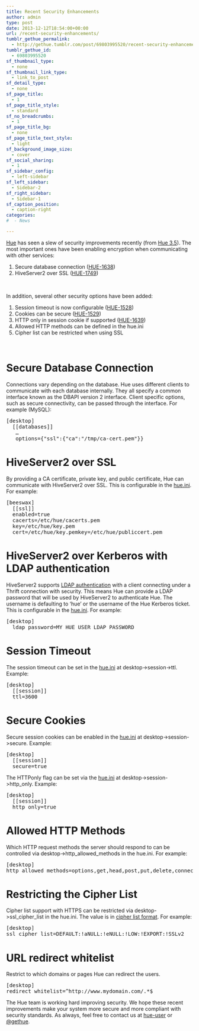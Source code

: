 ```yaml
---
title: Recent Security Enhancements
author: admin
type: post
date: 2013-12-12T18:54:00+00:00
url: /recent-security-enhancements/
tumblr_gethue_permalink:
  - http://gethue.tumblr.com/post/69803995520/recent-security-enhancements
tumblr_gethue_id:
  - 69803995520
sf_thumbnail_type:
  - none
sf_thumbnail_link_type:
  - link_to_post
sf_detail_type:
  - none
sf_page_title:
  - 1
sf_page_title_style:
  - standard
sf_no_breadcrumbs:
  - 1
sf_page_title_bg:
  - none
sf_page_title_text_style:
  - light
sf_background_image_size:
  - cover
sf_social_sharing:
  - 1
sf_sidebar_config:
  - left-sidebar
sf_left_sidebar:
  - Sidebar-2
sf_right_sidebar:
  - Sidebar-1
sf_caption_position:
  - caption-right
categories:
#  - News

---
```

<p id="docs-internal-guid-4e51c4c8-e826-f763-73a0-2427956de77d">
  <a href="http://gethue.com">Hue</a> has seen a slew of security improvements recently (from <a href="http://gethue.tumblr.com/post/69115755563/hue-3-5-and-its-redesign-are-out">Hue 3.5</a>). The most important ones have been enabling encryption when communicating with other services:
</p>

  1. <span>Secure database connection (</span>[<span>HUE-1638</span>][1]<span>)</span>
  2. <span>HiveServer2 over SSL (</span>[<span>HUE-1749</span>][2]<span>)</span>

&nbsp;

<span>In addition, several other security options have been added:</span>

  1. <span>Session timeout is now configurable (</span>[<span>HUE-1528</span>][3]<span>)</span>
  2. <span>Cookies can be secure (</span>[<span>HUE-1529</span>][4]<span>)</span>
  3. <span>HTTP only in session cookie if supported (</span>[<span>HUE-1639</span>][5]<span>)</span>
  4. <span>Allowed HTTP methods can be defined in the hue.ini</span>
  5. <span>Cipher list can be restricted when using SSL</span>

&nbsp;

# <span>Secure Database Connection</span>

<span>Connections vary depending on the database. Hue uses different clients to communicate with each database internally. They all specify a common interface known as the DBAPI version 2 interface. Client specific options, such as secure connectivity, can be passed through the interface. For example (MySQL):</span>

<pre>[desktop]
  [[databases]]
   …
   options={"ssl":{"ca":"/tmp/ca-cert.pem"}}</pre>

# <span>HiveServer2 over SSL</span>

<span>By providing a CA certificate, private key, and public certificate, Hue can communicate with HiveServer2 over SSL. This is configurable in the </span>[<span>hue.ini</span>][6]<span>. For example:</span>

<pre>[beeswax]
  [[ssl]]
  enabled=true
  cacerts=/etc/hue/cacerts.pem
  key=/etc/hue/key.pem
  cert=/etc/hue/key.pemkey=/etc/hue/publiccert.pem</pre>

# HiveServer2 over Kerberos with LDAP authentication

HiveServer2 supports [LDAP authentication][7] with a client connecting under a Thrift connection with security. This means Hue can provide a LDAP password that will be used by HiveServer2 to authenticate Hue. The username is defaulting to ‘hue’ or the username of the Hue Kerberos ticket. This is configurable in the [hue.ini][6]. For example:

<pre>[desktop]
  ldap_password=MY_HUE_USER_LDAP_PASSWORD</pre>

# <span>Session Timeout</span>

<span>The session timeout can be set in the </span>[<span>hue.ini</span>][8] <span>at desktop->session->ttl. Example:</span>

<pre>[desktop]
  [[session]]
  ttl=3600</pre>

# <span>Secure Cookies</span>

<span>Secure session cookies can be enabled in the </span>[<span>hue.ini</span>][9] <span>at desktop->session->secure. Example:</span>

<pre>[desktop]
  [[session]]
  secure=true</pre>

<span>The HTTPonly flag can be set via the </span>[<span>hue.ini</span>][10] <span>at desktop->session->http_only. Example:</span>

<pre>[desktop]
  [[session]]
  http_only=true</pre>

# <span>Allowed HTTP Methods</span>

<span>Which HTTP request methods the server should respond to can be controlled via desktop->http_allowed_methods in the hue.ini. For example:</span>

<pre>[desktop]
http_allowed_methods=options,get,head,post,put,delete,connect</pre>

# <span>Restricting the Cipher List</span>

<span>Cipher list support with HTTPS can be restricted via desktop->ssl_cipher_list in the hue.ini. The value is in </span>[<span>cipher list format</span>][11]<span>. For example:</span>

<pre>[desktop]
ssl_cipher_list=DEFAULT:!aNULL:!eNULL:!LOW:!EXPORT:!SSLv2</pre>

# URL redirect whitelist

Restrict to which domains or pages Hue can redirect the users.

<pre>[desktop]
redirect_whitelist=^http://www.mydomain.com/.*$</pre>

<span>The Hue team is working hard improving security. We hope these recent improvements make your system more secure and more compliant with security standards. As always, feel free to contact us at </span>[<span>hue-user</span>][12] <span>or </span>[<span>@gethue</span>][13]<span>.</span>

 [1]: https://issues.cloudera.org/browse/HUE-1638
 [2]: https://issues.cloudera.org/browse/HUE-1749
 [3]: https://issues.cloudera.org/browse/HUE-1528
 [4]: https://issues.cloudera.org/browse/HUE-1529
 [5]: https://issues.cloudera.org/browse/HUE-1639
 [6]: https://github.com/cloudera/hue/blob/master/desktop/conf.dist/hue.ini#L494
 [7]: http://www.cloudera.com/content/cloudera-content/cloudera-docs/CDH4/4.3.0/CDH4-Security-Guide/cdh4sg_topic_9_1.html?scroll=topic_9_1_unique_4
 [8]: https://github.com/cloudera/hue/blob/master/desktop/conf.dist/hue.ini#L204
 [9]: https://github.com/cloudera/hue/blob/master/desktop/conf.dist/hue.ini#L208
 [10]: https://github.com/cloudera/hue/blob/master/desktop/conf.dist/hue.ini#L211
 [11]: http://www.openssl.org/docs/apps/ciphers.html
 [12]: http://groups.google.com/a/cloudera.org/group/hue-user
 [13]: http://twitter.com/gethue
